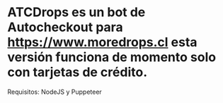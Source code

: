 # ATCDrops es un bot de Autocheckout para https://www.moredrops.cl esta versión funciona de momento solo con tarjetas de crédito. 
Requisitos: NodeJS y Puppeteer
